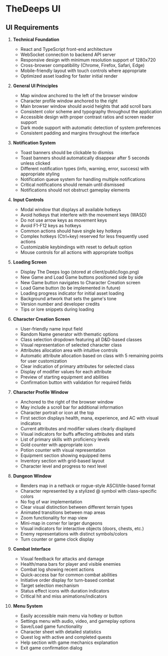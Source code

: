 # TheDeeps UI

## UI Requirements

1. **Technical Foundation**
   - React and TypeScript front-end architecture
   - WebSocket connection to backend API server
   - Responsive design with minimum resolution support of 1280x720
   - Cross-browser compatibility (Chrome, Firefox, Safari, Edge)
   - Mobile-friendly layout with touch controls where appropriate
   - Optimized asset loading for faster initial render

2. **General UI Principles**
   - Map window anchored to the left of the browser window
   - Character profile window anchored to the right
   - Main browser window should avoid heights that add scroll bars
   - Consistent color scheme and typography throughout the application
   - Accessible design with proper contrast ratios and screen reader support
   - Dark mode support with automatic detection of system preferences
   - Consistent padding and margins throughout the interface

3. **Notification System**
   - Toast banners should be clickable to dismiss
   - Toast banners should automatically disappear after 5 seconds unless clicked
   - Different notification types (info, warning, error, success) with appropriate styling
   - Notification queue system for handling multiple notifications
   - Critical notifications should remain until dismissed
   - Notifications should not obstruct gameplay elements

4. **Input Controls**
   - Modal window that displays all available hotkeys
   - Avoid hotkeys that interfere with the movement keys (WASD)
   - Do not use arrow keys as movement keys
   - Avoid F1-F12 keys as hotkeys
   - Common actions should have single key hotkeys
   - Complex hotkeys (Ctrl+key) reserved for less frequently used actions
   - Customizable keybindings with reset to default option
   - Mouse controls for all actions with appropriate tooltips

5. **Loading Screen**
   - Display The Deeps logo (stored at client/public/logo.png)
   - New Game and Load Game buttons positioned side by side
   - New Game button navigates to Character Creation screen
   - Load Game button (to be implemented in future)
   - Loading progress indicator for initial asset loading
   - Background artwork that sets the game's tone
   - Version number and developer credits
   - Tips or lore snippets during loading

6. **Character Creation Screen**
   - User-friendly name input field
   - Random Name generator with thematic options
   - Class selection dropdown featuring all D&D-based classes
   - Visual representation of selected character class
   - Attributes allocation area with intuitive controls
   - Automatic attribute allocation based on class with 5 remaining points for user customization
   - Clear indication of primary attributes for selected class
   - Display of modifier values for each attribute
   - Preview of starting equipment and abilities
   - Confirmation button with validation for required fields

7. **Character Profile Window**
   - Anchored to the right of the browser window
   - May include a scroll bar for additional information
   - Character portrait or icon at the top
   - First section displays health, mana, experience, and AC with visual indicators
   - Current attributes and modifier values clearly displayed
   - Visual indicators for buffs affecting attributes and stats
   - List of primary skills with proficiency levels
   - Gold counter with appropriate icon
   - Potion counter with visual representation
   - Equipment section showing equipped items
   - Inventory section with grid-based layout
   - Character level and progress to next level

8. **Dungeon Window**
   - Renders map in a nethack or rogue-style ASCII/tile-based format
   - Character represented by a stylized @ symbol with class-specific colors
   - No fog of war implementation
   - Clear visual distinction between different terrain types
   - Animated transitions between map areas
   - Zoom functionality for map view
   - Mini-map in corner for larger dungeons
   - Visual indicators for interactive objects (doors, chests, etc.)
   - Enemy representations with distinct symbols/colors
   - Turn counter or game clock display

9. **Combat Interface**
   - Visual feedback for attacks and damage
   - Health/mana bars for player and visible enemies
   - Combat log showing recent actions
   - Quick-access bar for common combat abilities
   - Initiative order display for turn-based combat
   - Target selection mechanism
   - Status effect icons with duration indicators
   - Critical hit and miss animations/indicators

10. **Menu System**
    - Easily accessible main menu via hotkey or button
    - Settings menu with audio, video, and gameplay options
    - Save/Load game functionality
    - Character sheet with detailed statistics
    - Quest log with active and completed quests
    - Help section with game mechanics explanation
    - Exit game confirmation dialog
